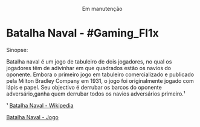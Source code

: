 <p align="center">
  <img src=""> Em manutenção
</p>      

# Batalha Naval - #Gaming_Fl1x

Sinopse:

Batalha naval é um jogo de tabuleiro de dois jogadores, no qual os jogadores têm de adivinhar em que quadrados estão os navios do oponente. Embora o primeiro jogo em tabuleiro comercializado e publicado pela Milton Bradley Company em 1931, o jogo foi originalmente jogado com lápis e papel. Seu objectivo é derrubar os barcos do oponente adversário,ganha quem derrubar todos os navios adversários primeiro.¹

¹ [Batalha Naval - Wikipedia](https://pt.wikipedia.org/wiki/Batalha_naval_(jogo))
  
 [Batalha Naval - Jogo](https://batalha-naval-xi.vercel.app/)
